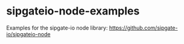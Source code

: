 # sipgateio-node-examples
Examples for the sipgate-io node library: https://github.com/sipgate-io/sipgateio-node
